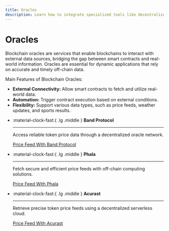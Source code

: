 ```yaml
---
title: Oracles
description: Learn how to integrate specialized tools like decentralized price feed Oracles to provide asset price feeds to builders and users of your Tanssi appchain.
---
```


# Oracles 

Blockchain oracles are services that enable blockchains to interact with external data sources, bridging the gap between smart contracts and real-world information. Oracles are essential for dynamic applications that rely on accurate and timely off-chain data.

Main Features of Blockchain Oracles:

- **External Connectivity:** Allow smart contracts to fetch and utilize real-world data.
- **Automation:** Trigger contract execution based on external conditions.
- **Flexibility:** Support various data types, such as price feeds, weather updates, and sports results.

<div class="grid cards" markdown>

-   :material-clock-fast:{ .lg .middle } __Band Protocol__

    ---
    
    Access reliable token price data through a decentralized oracle network.
    
    [Price Feed With Band Protocol](band.md)  

-   :material-clock-fast:{ .lg .middle } __Phala__

    ---
    
    Fetch secure and efficient price feeds with off-chain computing solutions.
    
    [Price Feed With Phala](phala.md) 

-   :material-clock-fast:{ .lg .middle } __Acurast__

    ---
    
    Retrieve precise token price feeds using a decentralized serverless cloud.
    
    [Price Feed With Acurast](acurast.md) 

</div>